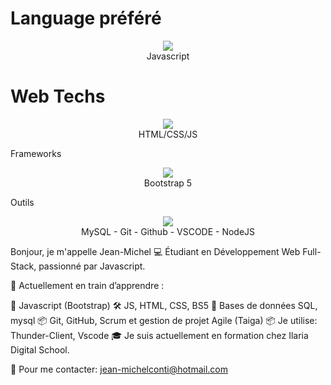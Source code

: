 <h1>Language préféré</h1>
<p align="center">
  <a href="https://skillicons.dev">
    <img src="https://skillicons.dev/icons?i=js" />
  </a>
  <br>
  Javascript
</p>

<h1>Web Techs</h1>
<p align="center">
  <a href="https://skillicons.dev">
    <img src="https://skillicons.dev/icons?i=html,css,js" />
  </a>
  <br>
  HTML/CSS/JS
</p>

Frameworks
<p align="center">
  <a href="https://skillicons.dev">
    <img src="https://skillicons.dev/icons?i=bootstrap" />
  </a>
  <br>
  Bootstrap 5
</p>

Outils
<p align="center">
  <a href="https://skillicons.dev">
    <img src="https://skillicons.dev/icons?i=mysql,git,github,vscode,nodejs" />
  </a>
  <br>
  MySQL - Git - Github - VSCODE - NodeJS
</p>

Bonjour, je m'appelle Jean-Michel
💻 Étudiant en Développement Web Full-Stack, passionné par Javascript.

🚀 Actuellement en train d’apprendre :

🐍 Javascript (Bootstrap)
🛠️ JS, HTML, CSS, BS5
🧠 Bases de données SQL, mysql
📦 Git, GitHub, Scrum et gestion de projet Agile (Taiga)
📦 Je utilise: Thunder-Client, Vscode
🎓 Je suis actuellement en formation chez Ilaria Digital School.

🎯 Pour me contacter: jean-michelconti@hotmail.com
